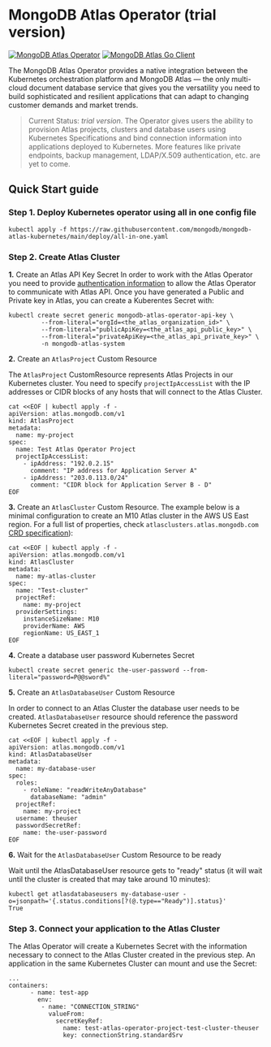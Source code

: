 # MongoDB Atlas Operator (trial version)
[![MongoDB Atlas Operator](https://github.com/mongodb/mongodb-atlas-kubernetes/workflows/Test/badge.svg)](https://github.com/mongodb/mongodb-atlas-kubernetes/actions/workflows/test.yml?query=branch%3Amain)
[![MongoDB Atlas Go Client](https://img.shields.io/badge/Powered%20by%20-go--client--mongodb--atlas-%2313AA52)](https://github.com/mongodb/go-client-mongodb-atlas)

The MongoDB Atlas Operator provides a native integration between the Kubernetes orchestration platform and MongoDB Atlas — the only multi-cloud document database service that gives you the versatility you need to build sophisticated and resilient applications that can adapt to changing customer demands and market trends.

> Current Status: *trial version*. The Operator gives users the ability to provision
> Atlas projects, clusters and database users using Kubernetes Specifications and bind connection information
> into applications deployed to Kubernetes. More features like private endpoints, backup management, LDAP/X.509 authentication, etc. 
> are yet to come.


## Quick Start guide
### Step 1. Deploy Kubernetes operator using all in one config file
```
kubectl apply -f https://raw.githubusercontent.com/mongodb/mongodb-atlas-kubernetes/main/deploy/all-in-one.yaml
```
### Step 2. Create Atlas Cluster

**1.** Create an Atlas API Key Secret
In order to work with the Atlas Operator you need to provide [authentication information](https://docs.atlas.mongodb.com/configure-api-access)
 to allow the Atlas Operator to communicate with Atlas API. Once you have generated a Public and Private key in Atlas, you can create a Kuberentes Secret with:
```
kubectl create secret generic mongodb-atlas-operator-api-key \
         --from-literal="orgId=<the_atlas_organization_id>" \
         --from-literal="publicApiKey=<the_atlas_api_public_key>" \
         --from-literal="privateApiKey=<the_atlas_api_private_key>" \
         -n mongodb-atlas-system
```

**2.** Create an `AtlasProject` Custom Resource

The `AtlasProject` CustomResource represents Atlas Projects in our Kubernetes cluster. You need to specify 
`projectIpAccessList` with the IP addresses or CIDR blocks of any hosts that will connect to the Atlas Cluster.
```
cat <<EOF | kubectl apply -f -
apiVersion: atlas.mongodb.com/v1
kind: AtlasProject
metadata:
  name: my-project
spec:
  name: Test Atlas Operator Project
  projectIpAccessList:
    - ipAddress: "192.0.2.15"
      comment: "IP address for Application Server A"
    - ipAddress: "203.0.113.0/24"
      comment: "CIDR block for Application Server B - D"
EOF
```
**3.** Create an `AtlasCluster` Custom Resource.
The example below is a minimal configuration to create an M10 Atlas cluster in the AWS US East region. For a full list of properties, check
`atlasclusters.atlas.mongodb.com` [CRD specification](config/crd/bases/atlas.mongodb.com_atlasclusters.yaml)):
```
cat <<EOF | kubectl apply -f -
apiVersion: atlas.mongodb.com/v1
kind: AtlasCluster
metadata:
  name: my-atlas-cluster
spec:
  name: "Test-cluster"
  projectRef:
    name: my-project
  providerSettings:
    instanceSizeName: M10
    providerName: AWS
    regionName: US_EAST_1
EOF
```

**4.** Create a database user password Kubernetes Secret
```
kubectl create secret generic the-user-password --from-literal="password=P@@sword%"
```

**5.** Create an `AtlasDatabaseUser` Custom Resource

In order to connect to an Atlas Cluster the database user needs to be created. `AtlasDatabaseUser` resource should reference
the password Kubernetes Secret created in the previous step.
```
cat <<EOF | kubectl apply -f -
apiVersion: atlas.mongodb.com/v1
kind: AtlasDatabaseUser
metadata:
  name: my-database-user
spec:
  roles:
    - roleName: "readWriteAnyDatabase"
      databaseName: "admin"
  projectRef:
    name: my-project
  username: theuser
  passwordSecretRef:
    name: the-user-password
EOF
```
**6.** Wait for the `AtlasDatabaseUser` Custom Resource to be ready

Wait until the AtlasDatabaseUser resource gets to "ready" status (it will wait until the cluster is created that may take around 10 minutes):
```
kubectl get atlasdatabaseusers my-database-user -o=jsonpath='{.status.conditions[?(@.type=="Ready")].status}'
True
```
### Step 3. Connect your application to the Atlas Cluster

The Atlas Operator will create a Kubernetes Secret with the information necessary to connect to the Atlas Cluster created
in the previous step. An application in the same Kubernetes Cluster can mount and use the Secret: 

```
...
containers:
      - name: test-app
        env:
         - name: "CONNECTION_STRING"
           valueFrom:
             secretKeyRef:
               name: test-atlas-operator-project-test-cluster-theuser
               key: connectionString.standardSrv

```